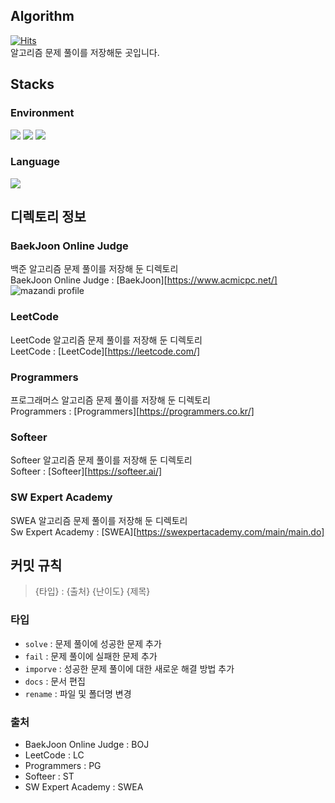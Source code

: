## Algorithm
[![Hits](https://hits.seeyoufarm.com/api/count/incr/badge.svg?url=https%3A%2F%2Fgithub.com%2Flunamundus%2FAlgorithm&count_bg=%23555555&title_bg=%23555555&icon=github.svg&icon_color=%23FFFFFF&title=GitHub&edge_flat=true)](https://hits.seeyoufarm.com)  
알고리즘 문제 풀이를 저장해둔 곳입니다.  

## Stacks
### Environment
<img src="https://img.shields.io/badge/visual_studio_code-007ACC?style=for-the-badge&logo=visualstudiocode&logoColor=white"> 
<img src="https://img.shields.io/badge/git-F05032?style=for-the-badge&logo=git&logoColor=white">
<img src="https://img.shields.io/badge/github-181717?style=for-the-badge&logo=github&logoColor=white">

### Language
<img src="https://img.shields.io/badge/python-3776AB?style=for-the-badge&logo=python&logoColor=white">


## 디렉토리 정보
### BaekJoon Online Judge
백준 알고리즘 문제 풀이를 저장해 둔 디렉토리  
BaekJoon Online Judge : [BaekJoon][https://www.acmicpc.net/]  
![mazandi profile](http://mazandi.herokuapp.com/api?handle=lunamundus1007&theme=warm)

### LeetCode
LeetCode 알고리즘 문제 풀이를 저장해 둔 디렉토리  
LeetCode : [LeetCode][https://leetcode.com/]

### Programmers
프로그래머스 알고리즘 문제 풀이를 저장해 둔 디렉토리  
Programmers : [Programmers][https://programmers.co.kr/]

### Softeer
Softeer 알고리즘 문제 풀이를 저장해 둔 디렉토리  
Softeer : [Softeer][https://softeer.ai/]

### SW Expert Academy
SWEA 알고리즘 문제 풀이를 저장해 둔 디렉토리  
Sw Expert Academy : [SWEA][https://swexpertacademy.com/main/main.do]

## 커밋 규칙
> {타입} : {출처} {난이도} {제목}

### 타입
- `solve` : 문제 풀이에 성공한 문제 추가
- `fail` : 문제 풀이에 실패한 문제 추가
- `imporve` : 성공한 문제 풀이에 대한 새로운 해결 방법 추가
- `docs` : 문서 편집
- `rename` : 파일 및 폴더명 변경

### 출처
- BaekJoon Online Judge : BOJ
- LeetCode : LC
- Programmers : PG
- Softeer : ST
- SW Expert Academy : SWEA